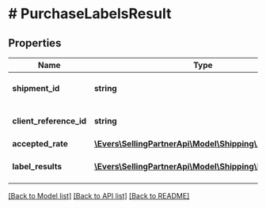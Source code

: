 # # PurchaseLabelsResult

## Properties

Name | Type | Description | Notes
------------ | ------------- | ------------- | -------------
**shipment_id** | **string** | The unique shipment identifier. |
**client_reference_id** | **string** | Client reference id. | [optional]
**accepted_rate** | [**\Evers\SellingPartnerApi\Model\Shipping\AcceptedRate**](AcceptedRate.md) |  |
**label_results** | [**\Evers\SellingPartnerApi\Model\Shipping\LabelResult[]**](LabelResult.md) | A list of label results |

[[Back to Model list]](../../README.md#models) [[Back to API list]](../../README.md#endpoints) [[Back to README]](../../README.md)
